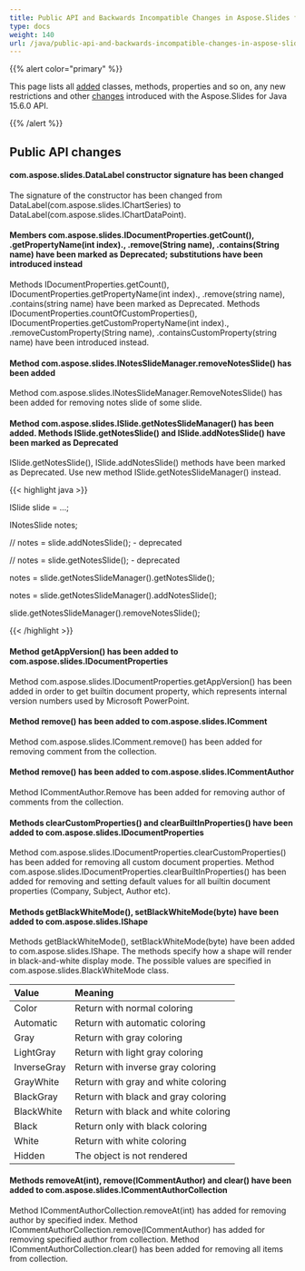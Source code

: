 ```yaml
---
title: Public API and Backwards Incompatible Changes in Aspose.Slides for Java 15.6.0
type: docs
weight: 140
url: /java/public-api-and-backwards-incompatible-changes-in-aspose-slides-for-java-15-6-0/
---
```


{{% alert color="primary" %}} 

This page lists all [added](/slides/java/public-api-and-backwards-incompatible-changes-in-aspose-slides-for-java-15-6-0-html/) classes, methods, properties and so on, any new restrictions and other [changes](/slides/java/public-api-and-backwards-incompatible-changes-in-aspose-slides-for-java-15-6-0-html/) introduced with the Aspose.Slides for Java 15.6.0 API.

{{% /alert %}} 
## **Public API changes**
#### **com.aspose.slides.DataLabel constructor signature has been changed**
The signature of the constructor has been changed from DataLabel(com.aspose.slides.IChartSeries) to DataLabel(com.aspose.slides.IChartDataPoint).
#### **Members com.aspose.slides.IDocumentProperties.getCount(), .getPropertyName(int index)., .remove(String name), .contains(String name) have been marked as Deprecated; substitutions have been introduced instead**
Methods IDocumentProperties.getCount(), IDocumentProperties.getPropertyName(int index)., .remove(string name), .contains(string name) have been marked as Deprecated. Methods IDocumentProperties.countOfCustomProperties(), IDocumentProperties.getCustomPropertyName(int index)., .removeCustomProperty(String name), .containsCustomProperty(string name) have been introduced instead.
#### **Method com.aspose.slides.INotesSlideManager.removeNotesSlide() has been added**
Method com.aspose.slides.INotesSlideManager.RemoveNotesSlide() has been added for removing notes slide of some slide.
#### **Method com.aspose.slides.ISlide.getNotesSlideManager() has been added. Methods ISlide.getNotesSlide() and ISlide.addNotesSlide() have been marked as Deprecated**
ISlide.getNotesSlide(), ISlide.addNotesSlide() methods have been marked as Deprecated. Use new method ISlide.getNotesSlideManager() instead.

{{< highlight java >}}

 ISlide slide = ...;

INotesSlide notes;

// notes = slide.addNotesSlide(); - deprecated

// notes = slide.getNotesSlide(); - deprecated

notes = slide.getNotesSlideManager().getNotesSlide();

notes = slide.getNotesSlideManager().addNotesSlide();

slide.getNotesSlideManager().removeNotesSlide();

{{< /highlight >}}
#### **Method getAppVersion() has been added to com.aspose.slides.IDocumentProperties**
Method com.aspose.slides.IDocumentProperties.getAppVersion() has been added in order to get builtin document property, which represents internal version numbers used by Microsoft PowerPoint.
#### **Method remove() has been added to com.aspose.slides.IComment**
Method com.aspose.slides.IComment.remove() has been added for removing comment from the collection.
#### **Method remove() has been added to com.aspose.slides.ICommentAuthor**
Method ICommentAuthor.Remove has been added for removing author of comments from the collection.
#### **Methods clearCustomProperties() and clearBuiltInProperties() have been added to com.aspose.slides.IDocumentProperties**
Method com.aspose.slides.IDocumentProperties.clearCustomProperties() has been added for removing all custom document properties.
Method com.aspose.slides.IDocumentProperties.clearBuiltInProperties() has been added for removing and setting default values for all builtin document properties (Company, Subject, Author etc).
#### **Methods getBlackWhiteMode(), setBlackWhiteMode(byte) have been added to com.aspose.slides.IShape**
Methods getBlackWhiteMode(), setBlackWhiteMode(byte) have been added to com.aspose.slides.IShape.
The methods specify how a shape will render in black-and-white display mode. The possible values are specified in com.aspose.slides.BlackWhiteMode class.

|**Value** |**Meaning** |
| :- | :- |
|Color |Return with normal coloring |
|Automatic |Return with automatic coloring |
|Gray |Return with gray coloring |
|LightGray |Return with light gray coloring |
|InverseGray |Return with inverse gray coloring |
|GrayWhite |Return with gray and white coloring |
|BlackGray |Return with black and gray coloring |
|BlackWhite |Return with black and white coloring |
|Black |Return only with black coloring |
|White |Return with white coloring |
|Hidden |The object is not rendered |
#### **Methods removeAt(int), remove(ICommentAuthor) and clear() have been added to com.aspose.slides.ICommentAuthorCollection**
Method ICommentAuthorCollection.removeAt(int) has added for removing author by specified index. Method ICommentAuthorCollection.remove(ICommentAuthor) has added for removing specified author from collection. Method ICommentAuthorCollection.clear() has been added for removing all items from collection.
